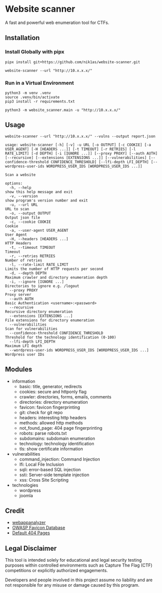 # Website scanner

A fast and powerful web enumeration tool for CTFs.

## Installation

### Install Globally with pipx

```
pipx install git+https://github.com/nik1as/website-scanner.git
  
website-scanner --url "http://10.x.x.x/"
```

### Run in a Virtual Environment

```
python3 -m venv .venv
source .venv/bin/activate
pip3 install -r requirements.txt

python3 -m website_scanner.main -u "http://10.x.x.x/"
```

## Usage

```
website-scanner --url "http://10.x.x.x/" --vulns --output report.json
```

```
usage: website-scanner [-h] [-v] -u URL [-o OUTPUT] [-c COOKIE] [-a USER_AGENT] [-H [HEADERS ...]] [-t TIMEOUT] [-r RETRIES] [-l RATE_LIMIT] [-d DEPTH] [-i [IGNORE ...]] [--proxy PROXY] [--auth AUTH] [--recursive] [--extensions [EXTENSIONS ...]] [--vulnerabilities] [--confidence-threshold CONFIDENCE_THRESHOLD] [--lfi-depth LFI_DEPTH] [--wordpress-user-ids WORDPRESS_USER_IDS [WORDPRESS_USER_IDS ...]]

Scan a website

options:
  -h, --help                                                        show this help message and exit
  -v, --version                                                     show program's version number and exit
  -u, --url URL                                                     URL to scan
  -o, --output OUTPUT                                               Output json file
  -c, --cookie COOKIE                                               Cookie
  -a, --user-agent USER_AGENT                                       User Agent
  -H, --headers [HEADERS ...]                                       HTTP Headers
  -t, --timeout TIMEOUT                                             Timeout
  -r, --retries RETRIES                                             Number of retries
  -l, --rate-limit RATE_LIMIT                                       Limits the number of HTTP requests per second
  -d, --depth DEPTH                                                 Maximum crawler and directory enumeration depth
  -i, --ignore [IGNORE ...]                                         Directories to ignore e.g. /logout
  --proxy PROXY                                                     Proxy server
  --auth AUTH                                                       Basic Authentication <username>:<password>
  --recursive                                                       Recursive directory enumeration
  --extensions [EXTENSIONS ...]                                     File extensions for directory enumeration
  --vulnerabilities                                                 Scan for vulnerabilities
  --confidence-threshold CONFIDENCE_THRESHOLD                       Threshold for the technology identification (0-100)
  --lfi-depth LFI_DEPTH                                             Maximum LFI depth
  --wordpress-user-ids WORDPRESS_USER_IDS [WORDPRESS_USER_IDS ...]  Wordpress user IDs
```

## Modules

- information
  - basic: title, generator, redirects
  - cookies: secure and httponly flag
  - crawler: directories, forms, emails, comments
  - directories: directory enumeration
  - favicon: favicon fingerprinting
  - git: check for git repo
  - headers: interesting http headers
  - methods: allowed http methods
  - not_found_page: 404 page fingerprinting
  - robots: parse robots.txt
  - subdomains: subdomain enumeration
  - technology: technology identification
  - tls: show certificate information
- vulnerabilities
  - command_injection: Command Injection
  - lfi: Local File Inclusion
  - sqli: error-based SQL injection
  - ssti: Server-side template injection
  - xss: Cross Site Scripting
- technologies
  - wordpress
  - joomla

## Credit

- [webappanalyzer](https://github.com/enthec/webappanalyzer)
- [OWASP Favicon Database](https://owasp.org/www-community/favicons_database)
- [Default 404 Pages](https://0xdf.gitlab.io/cheatsheets/404)

## Legal Disclaimer

This tool is intended solely for educational and legal security testing purposes within controlled environments such as Capture The Flag (CTF) competitions or explicitly authorized engagements.

Developers and people involved in this project assume no liability and are not responsible for any misuse or damage caused by this program.
